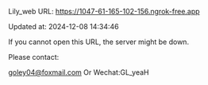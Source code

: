 Lily_web URL: https://1047-61-165-102-156.ngrok-free.app

Updated at: 2024-12-08 14:34:46

If you cannot open this URL, the server might be down.

Please contact: 

goley04@foxmail.com Or Wechat:GL_yeaH